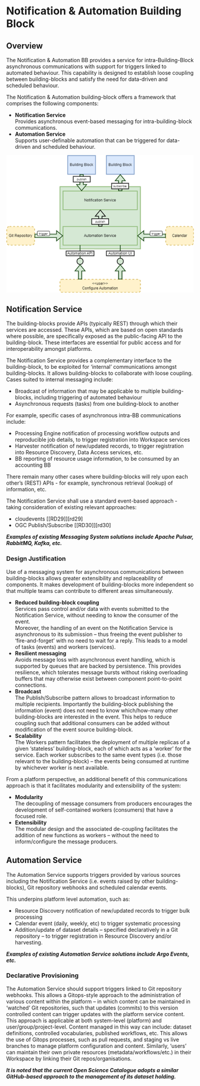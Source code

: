 # Notification & Automation Building Block

## Overview

The Notification & Automation BB provides a service for intra-Building-Block asynchronous communications with support for triggers linked to automated behaviour. This capability is designed to establish loose coupling between building-blocks and satisfy the need for data-driven and scheduled behaviour.

The Notification & Automation building-block offers a framework that comprises the following components:

* **Notification Service**<br>
  Provides asynchronous event-based messaging for intra-building-block communications.
* **Automation Service**<br>
  Supports user-definable automation that can be triggered for data-driven and scheduled behaviour.

![Notification & Automation](diagrams/notification-automation.drawio.png)

## Notification Service

The building-blocks provide APIs (typically REST) through which their services are accessed. These APIs, which are based on open standards where possible, are specifically exposed as the public-facing API to the building-block. These interfaces are essential for public access and for interoperability amongst platforms.

The Notification Service provides a complementary interface to the building-block, to be exploited for ‘internal’ communications amongst building-blocks. It allows building-blocks to collaborate with loose coupling. Cases suited to internal messaging include:

* Broadcast of information that may be applicable to multiple building-blocks, including triggering of automated behaviour
* Asynchronous requests (tasks) from one building-block to another

For example, specific cases of asynchronous intra-BB communications include:

* Processing Engine notification of processing workflow outputs and reproducible job details, to trigger registration into Workspace services
* Harvester notification of new/updated records, to trigger registration into Resource Discovery, Data Access services, etc.
* BB reporting of resource usage information, to be consumed by an accounting BB

There remain many other cases where building-blocks will rely upon each other’s (REST) APIs - for example, synchronous retrieval (lookup) of information, etc.

The Notification Service shall use a standard event-based approach - taking consideration of existing relevant approaches:

* cloudevents [[RD29]][rd29]
* OGC Publish/Subscribe [[RD30]][rd30]

**_Examples of existing Messaging System solutions include Apache Pulsar, RabbitMQ, Kafka, etc._**

### Design Justification

Use of a messaging system for asynchronous communications between building-blocks allows greater extensibility and replaceability of components. It makes development of building-blocks more independent so that multiple teams can contribute to different areas simultaneously.

* **Reduced building-block coupling**<br>
  Services pass control and/or data with events submitted to the Notification Service, without needing to know the consumer of the event.<br>
  Moreover, the handling of an event on the Notification Service is asynchronous to its submission – thus freeing the event publisher to ‘fire-and-forget’ with no need to wait for a reply. This leads to a model of tasks (events) and workers (services).
* **Resilient messaging**<br>
  Avoids message loss with asynchronous event handling, which is supported by queues that are backed by persistence. This provides resilience, which tolerates message bursts without risking overloading buffers that may otherwise exist between component point-to-point connections.
* **Broadcast**<br>
  The Publish/Subscribe pattern allows to broadcast information to multiple recipients. Importantly the building-block publishing the information (event) does not need to know which/how-many other building-blocks are interested in the event. This helps to reduce coupling such that additional consumers can be added without modification of the event source building-block.
* **Scalability**<br>
  The Workers pattern facilitates the deployment of multiple replicas of a given ‘stateless’ building-block, each of which acts as a ‘worker’ for the service. Each worker subscribes to the same event types (i.e. those relevant to the building-block) – the events being consumed at runtime by whichever worker is next available.

From a platform perspective, an additional benefit of this communications approach is that it facilitates modularity and extensibility of the system:

* **Modularity**<br>
  The decoupling of message consumers from producers encourages the development of self-contained workers (consumers) that have a focused role.
* **Extensibility**<br>
  The modular design and the associated de-coupling facilitates the addition of new functions as workers – without the need to inform/configure the message producers.

## Automation Service

The Automation Service supports triggers provided by various sources including the Notification Service (i.e. events raised by other building-blocks), Git repository webhooks and scheduled calendar events.

This underpins platform level automation, such as:

* Resource Discovery notification of new/updated records to trigger bulk processing
* Calendar event (daily, weekly, etc) to trigger systematic processing
* Addition/update of dataset details – specified declaratively in a Git repository – to trigger registration in Resource Discovery and/or harvesting.

**_Examples of existing Automation Service solutions include Argo Events, etc._**

### Declarative Provisioning

The Automation Service should support triggers linked to Git repository webhooks. This allows a Gitops-style approach to the administration of various content within the platform – in which content can be maintained in ‘watched’ Git repositories, such that updates (commits) to this version controlled content can trigger updates with the platform service content. This approach is applicable at both system-level (platform) and user/group/project-level. Content managed in this way can include: dataset definitions, controlled vocabularies, published workflows, etc. This allows the use of Gitops processes, such as pull requests, and staging vs live branches to manage platform configuration and content. Similarly, ‘users’ can maintain their own private resources (metadata/workflows/etc.) in their Workspace by linking their Git repos/organisations.

**_It is noted that the current Open Science Catalogue adopts a similar GitHub-based approach to the management of its dataset holding._**

